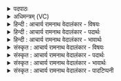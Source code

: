 <details><summary>पदपाठः</summary>

आ꣢। इ꣣त। उ। नु꣢। इ꣡न्द्र꣢꣯म्। स्त꣡वा꣢꣯म। स꣡खा꣢꣯यः। स। खा꣣यः। स्तो꣡म्य꣢꣯म्। न꣡र꣢꣯म्। कृ꣣ष्टीः꣢। यः। वि꣡श्वाः꣢꣯। अ꣣भ्य꣡स्ति꣢। अ꣣भि। अ꣡स्ति꣢꣯। ए꣡कः꣢꣯। इत्। ३८७।
</details>

<details><summary>अधिमन्त्रम् (VC)</summary>

- इन्द्रः
- विश्वमना वैयश्वः
- उष्णिक्
- ऋषभः
- ऐन्द्रं काण्डम्
</details>

<details><summary>हिन्दी : आचार्य रामनाथ वेदालंकार - विषयः</summary>

अगले मन्त्र में सखाओं को इन्द्र परमेश्वर की स्तुति के लिए बुलाया जा रहा है।
</details>

<details><summary>हिन्दी : आचार्य रामनाथ वेदालंकार - पदार्थः</summary>

पदार्थान्वयभाषाः -  हे (सखायः) मित्रो ! तुम (नु) शीघ्र ही (एत उ) आओ। हम-तुम मिलकर (स्तोम्यम्) स्तुति के योग्य, (नरम्) नेता, (इन्द्रम्) राजाधिराज परमेश्वर की (स्तवाम) उपासना करें, (यः) जो (एकः-इत्) अकेला ही (विश्वाः कृष्टीः) सब मानवी प्रजाओं से (अध्यस्ति) महिमा में अधिक है ॥७॥
</details>

<details><summary>हिन्दी : आचार्य रामनाथ वेदालंकार - भावार्थः</summary>

भावार्थभाषाः -  जो अकेला होता हुआ भी करोड़ों-करोड़ों की संख्याओं में विद्यमान मनुष्यों से महिमा में अधिक है, उसी सकल ब्रह्माण्ड के अधीश्वर की सबको स्तुति और आराधना करनी चाहिए ॥७॥
</details>

<details><summary>संस्कृत : आचार्य रामनाथ वेदालंकार - विषयः</summary>

अथ सखाय इन्द्रं परमेश्वरं स्तोतुमाहूयन्ते।
</details>

<details><summary>संस्कृत : आचार्य रामनाथ वेदालंकार - पदार्थः</summary>

पदार्थान्वयभाषाः -  हे (सखायः) सुहृदः ! यूयम् (नु) क्षिप्रम् (एत उ) आगच्छत खलु, यूयं वयं च संभूय (स्तोम्यम्) स्तोमार्हम्, (नरम्) नेतारम् (इन्द्रम्) राजाधिराजं परमेश्वरम् (स्तवाम) उपासीमहि। स्तौतेर्लेटि रूपम्। (यः एकः इत्) यः एकलोऽपि (विश्वाः कृष्टीः) समस्ताः मानवीः प्रजाः (अभ्यस्ति) अभिभवति, महिम्ना अतिशेते ॥७॥
</details>

<details><summary>संस्कृत : आचार्य रामनाथ वेदालंकार - भावार्थः</summary>

भावार्थभाषाः -  य एकोऽपि सन् कोटिकोटिसंख्यासु विद्यमानान् मानवान् स्वमहिम्नाऽतिशेते स एव सकलब्रह्माण्डाधीश्वरः सर्वैरपि स्तोतव्य आराधनीयश्च ॥७॥
</details>

<details><summary>संस्कृत : आचार्य रामनाथ वेदालंकार - पादटिप्पनी</summary>

टिप्पणी:   १. ऋ० ८।२४।१९। अथ० २०।६५।१ ‘सखायः स्तोम्यं’ इत्यत्र ‘सखाय स्तोम्यं’ इति पाठः।
</details>